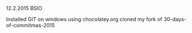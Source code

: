 12.2.2015  BSIO

Installed GIT on windows using chocolatey.org
cloned my fork of 30-days-of-commitmas-2015
